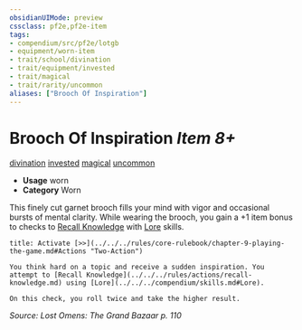 ```yaml
---
obsidianUIMode: preview
cssclass: pf2e,pf2e-item
tags:
- compendium/src/pf2e/lotgb
- equipment/worn-item
- trait/school/divination
- trait/equipment/invested
- trait/magical
- trait/rarity/uncommon
aliases: ["Brooch Of Inspiration"]
---
```

# Brooch Of Inspiration *Item 8+*  
[divination](divination.md)  [invested](invested.md)  [magical](magical.md)  [uncommon](uncommon.md)  

- **Usage** worn
- **Category** Worn

This finely cut garnet brooch fills your mind with vigor and occasional bursts of mental clarity. While wearing the brooch, you gain a +1 item bonus to checks to [Recall Knowledge](recall-knowledge.md) with [Lore](../../skills.md#Lore) skills.

```ad-embed-ability
title: Activate [>>](../../../rules/core-rulebook/chapter-9-playing-the-game.md#Actions "Two-Action")

You think hard on a topic and receive a sudden inspiration. You attempt to [Recall Knowledge](../../../rules/actions/recall-knowledge.md) using [Lore](../../../compendium/skills.md#Lore).

On this check, you roll twice and take the higher result.
```

*Source: Lost Omens: The Grand Bazaar p. 110*
